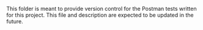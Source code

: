 This folder is meant to provide version control for the Postman tests written for this project. This file and description are expected to be updated in the future.
